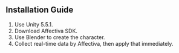 ## Installation Guide
1. Use Unity 5.5.1.
2. Download Affectiva SDK.
3. Use Blender to create the character.
4. Collect real-time data by Affectiva, then apply that immediately. 
